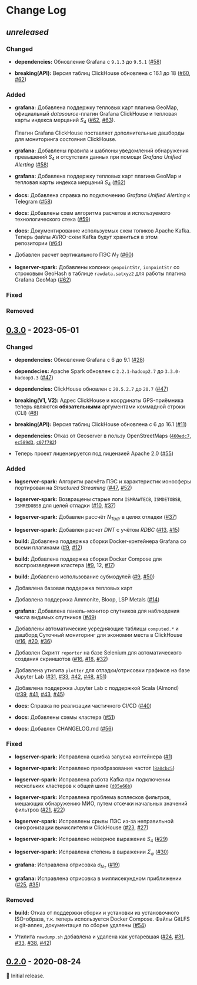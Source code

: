 # Change Log

## _unreleased_

### Changed

- **dependencies:** Обновление Grafana с `9.1.3` до `9.5.1`
  ([#58](https://github.com/mixayloff-dimaaylov/gstma/pull/58))

- **breaking(API):** Версия таблиц ClickHouse обновлена с 16.1 до 18
  ([#60](https://github.com/mixayloff-dimaaylov/gstma/pull/60),
  [#62](https://github.com/mixayloff-dimaaylov/gstma/pull/62))

### Added

- **grafana:** Добавлена поддержку тепловых карт плагина GeoMap, официальный
  _datasource_-плагин Grafana ClickHouse и тепловая карты индекса мерцаний $S_4$
  ([#62](https://github.com/mixayloff-dimaaylov/gstma/pull/62),
  [#63](https://github.com/mixayloff-dimaaylov/gstma/pull/63)).

  Плагин Grafana ClickHouse поставляет дополнительные дашборды для мониторинга
  состояния ClickHouse.

- **grafana:** Добавлены правила и шаблоны уведомлений обнаружения превышений
  $S_4$ и отсутствия данных при помощи _Grafana Unified Alerting_
  ([#58](https://github.com/mixayloff-dimaaylov/gstma/pull/58))

- **grafana:** Добавлена поддержку тепловых карт плагина GeoMap и тепловая карты
  индекса мерцаний $S_4$
  ([#62](https://github.com/mixayloff-dimaaylov/gstma/pull/62))

- **docs:** Добавлена справка по подключению _Grafana Unified Alerting_ к
  Telegram ([#58](https://github.com/mixayloff-dimaaylov/gstma/pull/58))

- **docs:** Добавлены схем алгоритма расчетов и используемого технологического
  стека ([#59](https://github.com/mixayloff-dimaaylov/gstma/pull/59))

- **docs:** Документирование используемых схем топиков Apache Kafka. Теперь
  файлы AVRO-схем Kafka будут храниться в этом репозитории
  ([#64](https://github.com/mixayloff-dimaaylov/gstma/pull/64))

- Добавлен расчет вертикального ПЭС $N_T$
  ([#60](https://github.com/mixayloff-dimaaylov/gstma/pull/60))

- **logserver-spark:** Добавлены колонки `geopointStr`, `ionpointStr` со
  строковым GeoHash в таблице `rawdata.satxyz2` для работы плагина Grafana
  GeoMap ([#62](https://github.com/mixayloff-dimaaylov/gstma/pull/62))

### Fixed

### Removed

## [0.3.0] - 2023-05-01

### Changed

- **dependencies:** Обновление Grafana с 6 до 9.1
  ([#28](https://github.com/mixayloff-dimaaylov/gstma/pull/28))

- **dependecies:** Apache Spark обновлен с `2.2.1-hadoop2.7` до
  `3.3.0-hadoop3.3`
  ([#47](https://github.com/mixayloff-dimaaylov/gstma/pull/47))

- **dependencies:** ClickHouse обновлен с `20.5.2.7` до `20.7`
  ([#47](https://github.com/mixayloff-dimaaylov/gstma/pull/47))

- **breaking(V1, V2):** Адрес ClickHouse и координаты GPS-приёмника теперь
  являются **обязательными** аргументами коммадной строки (CLI)
  ([#8](https://github.com/mixayloff-dimaaylov/gstma/pull/8))

- **breaking(API):** Версия таблиц ClickHouse обновлена с 6 до 16.1
  ([#11](https://github.com/mixayloff-dimaaylov/gstma/pull/11))

- **dependencies:** Отказ от Geoserver в пользу OpenStreetMaps
  ([`460edc7`](https://github.com/mixayloff-dimaaylov/gstma/commit/460edc7),
  [`ec589d3`](https://github.com/mixayloff-dimaaylov/gstma/commit/ec589d3),
  [`c07f782`](https://github.com/mixayloff-dimaaylov/gstma/commit/c07f782))

- Теперь проект лицензируется под лицензией Apache 2.0
  ([#55](https://github.com/mixayloff-dimaaylov/gstma/pull/55))

### Added

- **logserver-spark:** Алгоритм расчёта ПЭС и характеристик ионосферы портирован
  на _Structured Streaming_
  ([#47](https://github.com/mixayloff-dimaaylov/gstma/pull/47),
  [#52](https://github.com/mixayloff-dimaaylov/gstma/pull/52))

- **logserver-spark:** Возвращены старые логи `ISMRAWTECB`, `ISMDETOBSB`,
  `ISMREDOBSB` для целей отладки
  ([#10](https://github.com/mixayloff-dimaaylov/gstma/pull/10),
  [#37](https://github.com/mixayloff-dimaaylov/gstma/pull/37))

- **logserver-spark:** Добавлен рассчёт $N_{T adr}$ в целях отладки
  ([#37](https://github.com/mixayloff-dimaaylov/gstma/pull/37))

- **logserver-spark:** Добавлен расчет $DNT$ с учётом $RDBC$
  ([#13](https://github.com/mixayloff-dimaaylov/gstma/pull/13),
  [#15](https://github.com/mixayloff-dimaaylov/gstma/pull/15))

- **build:** Добавлена поддержка сборки Docker-контейнера Grafana со всеми
  плагинами ([#9](https://github.com/mixayloff-dimaaylov/gstma/pull/9),
  [#12](https://github.com/mixayloff-dimaaylov/gstma/pull/12))

- **build:** Добавлена поддержка сборки Docker Compose для воспроизведения
  кластера ([#9](https://github.com/mixayloff-dimaaylov/gstma/pull/9), 12,
  [#17](https://github.com/mixayloff-dimaaylov/gstma/pull/17))

- **build:** Добавлено использование субмодулей
  ([#9](https://github.com/mixayloff-dimaaylov/gstma/pull/9),
  [#50](https://github.com/mixayloff-dimaaylov/gstma/pull/50))

- Добавлена базовая поддержка тепловых карт

- Добавлена поддержка Ammonite, Bloop, LSP Metals
  ([#14](https://github.com/mixayloff-dimaaylov/gstma/pull/14))

- **grafana:** Добавлена панель-монитор спутников для наблюдения числа видимых
  спутников ([#49](https://github.com/mixayloff-dimaaylov/gstma/pull/49))

- Добавлены автоматические усредняющие таблицы `computed.*` и дашборд Суточный
  мониторинг для экономии места в ClickHouse
  ([#16](https://github.com/mixayloff-dimaaylov/gstma/pull/16),
  [#20](https://github.com/mixayloff-dimaaylov/gstma/pull/20),
  [#36](https://github.com/mixayloff-dimaaylov/gstma/pull/36))

- Добавлен Скрипт `reporter` на базе Selenium для автоматического создания
  скриншотов ([#16](https://github.com/mixayloff-dimaaylov/gstma/pull/16),
  [#18](https://github.com/mixayloff-dimaaylov/gstma/pull/18),
  [#32](https://github.com/mixayloff-dimaaylov/gstma/pull/32))

- Добавлена утилита `plotter` для отладки/отрисовки графиков на базе Jupyter Lab
  ([#31](https://github.com/mixayloff-dimaaylov/gstma/pull/31),
  [#33](https://github.com/mixayloff-dimaaylov/gstma/pull/33),
  [#42](https://github.com/mixayloff-dimaaylov/gstma/pull/42),
  [#48](https://github.com/mixayloff-dimaaylov/gstma/pull/48),
  [#51](https://github.com/mixayloff-dimaaylov/gstma/pull/51))

- Добавлена поддержка Jupyter Lab с поддержкой Scala (Almond)
  ([#39](https://github.com/mixayloff-dimaaylov/gstma/pull/39),
  [#41](https://github.com/mixayloff-dimaaylov/gstma/pull/41),
  [#43](https://github.com/mixayloff-dimaaylov/gstma/pull/43),
  [#45](https://github.com/mixayloff-dimaaylov/gstma/pull/45))

- **docs:** Справка по реализации частичного CI/CD
  ([#40](https://github.com/mixayloff-dimaaylov/gstma/pull/40))

- **docs:** Добавлены схемы кластера
  ([#51](https://github.com/mixayloff-dimaaylov/gstma/pull/51))

- **docs:** Добавлен CHANGELOG.md
  ([#56](https://github.com/mixayloff-dimaaylov/gstma/pull/56))

### Fixed

- **logserver-spark:** Исправлена ошибка запуска контейнера
  ([#1](https://github.com/mixayloff-dimaaylov/gstma/pull/1))

- **logserver-spark:** Исправлено преобразование частот
  ([`8a0cbc5`](https://github.com/mixayloff-dimaaylov/gstma/commit/8a0cbc5))

- **logserver-spark:** Исправлена работа Kafka при подключении нескольких
  кластеров к общей шине
  ([`d05e66b`](https://github.com/mixayloff-dimaaylov/gstma/commit/d05e66b))

- **logserver-spark:** Исправлена проблема всплесков фильтров, мешающих
  обнаружению МИО, путем отсечки начальных значений фильтров
  ([#21](https://github.com/mixayloff-dimaaylov/gstma/pull/21),
  [#22](https://github.com/mixayloff-dimaaylov/gstma/pull/22))

- **logserver-spark:** Исправлены срывы ПЭС из-за неправильной синхронизации
  вычислителя и ClickHouse
  ([#23](https://github.com/mixayloff-dimaaylov/gstma/pull/23),
  [#27](https://github.com/mixayloff-dimaaylov/gstma/pull/27))

- **logserver-spark:** Исправлено неверное выражение $S_4$
  ([#29](https://github.com/mixayloff-dimaaylov/gstma/pull/29))

- **logserver-spark:** Исправлена степень в выражении $\Sigma_{\varphi}$
  ([#30](https://github.com/mixayloff-dimaaylov/gstma/pull/30))

- **grafana:** Исправлена отрисовка $\sigma_{N_T}$
  ([#19](https://github.com/mixayloff-dimaaylov/gstma/pull/19))

- **grafana:** Исправлена отрисовка в миллисекундном приближении
  ([#25](https://github.com/mixayloff-dimaaylov/gstma/pull/25),
  [#35](https://github.com/mixayloff-dimaaylov/gstma/pull/35))

### Removed

- **build:** Отказ от поддержки сборки и установки из установочного ISO-образа,
  т.к. теперь используется Docker Compose. Файлы GitLFS и git-annex,
  документация по сборке удалены
  ([#54](https://github.com/mixayloff-dimaaylov/gstma/pull/54))

- Утилита `rawdump.sh` добавлена и удалена как устаревшая
  ([#24](https://github.com/mixayloff-dimaaylov/gstma/pull/24),
  [#31](https://github.com/mixayloff-dimaaylov/gstma/pull/31),
  [#33](https://github.com/mixayloff-dimaaylov/gstma/pull/33),
  [#38](https://github.com/mixayloff-dimaaylov/gstma/pull/38),
  [#42](https://github.com/mixayloff-dimaaylov/gstma/pull/42))

## [0.2.0] - 2020-08-24

:seedling: Initial release.

[0.3.0]: https://github.com/mixayloff-dimaaylov/gstma/releases/tag/0.3.0
[0.2.0]: https://github.com/mixayloff-dimaaylov/gstma/releases/tag/0.2.0
